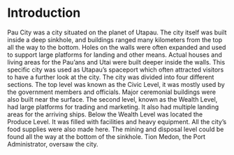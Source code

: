 # Introduction

Pau City was a city situated on the planet of Utapau.
The city itself was built inside a deep sinkhole, and buildings ranged many kilometers from the top all the way to the bottom.
Holes on the walls were often expanded and used to support large platforms for landing and other means.
Actual houses and living areas for the Pau’ans and Utai were built deeper inside the walls.
This specific city was used as Utapau’s spaceport which often attracted visitors to have a further look at the city.
The city was divided into four different sections.
The top level was known as the Civic Level, it was mostly used by the government members and officials.
Major ceremonial buildings were also built near the surface.
The second level, known as the Wealth Level, had large platforms for trading and marketing.
It also had multiple landing areas for the arriving ships.
Below the Wealth Level was located the Produce Level.
It was filled with facilities and heavy equipment.
All the city’s food supplies were also made here.
The mining and disposal level could be found all the way at the bottom of the sinkhole.
Tion Medon, the Port Administrator, oversaw the city.
